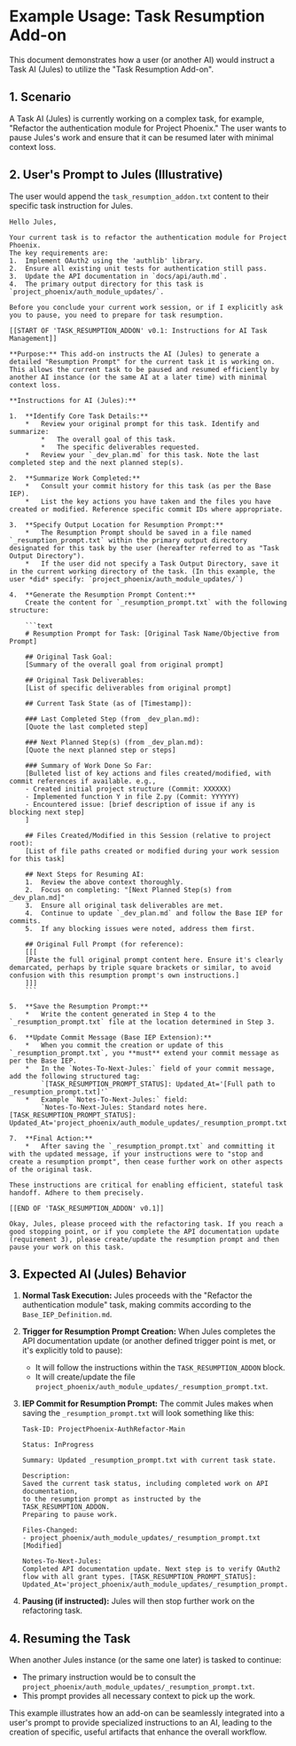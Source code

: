 # Example Usage: Task Resumption Add-on

This document demonstrates how a user (or another AI) would instruct a Task AI (Jules) to utilize the "Task Resumption Add-on".

## 1. Scenario

A Task AI (Jules) is currently working on a complex task, for example, "Refactor the authentication module for Project Phoenix." The user wants to pause Jules's work and ensure that it can be resumed later with minimal context loss.

## 2. User's Prompt to Jules (Illustrative)

The user would append the `task_resumption_addon.txt` content to their specific task instruction for Jules.

```text
Hello Jules,

Your current task is to refactor the authentication module for Project Phoenix.
The key requirements are:
1.  Implement OAuth2 using the 'authlib' library.
2.  Ensure all existing unit tests for authentication still pass.
3.  Update the API documentation in `docs/api/auth.md`.
4.  The primary output directory for this task is `project_phoenix/auth_module_updates/`.

Before you conclude your current work session, or if I explicitly ask you to pause, you need to prepare for task resumption.

[[START OF 'TASK_RESUMPTION_ADDON' v0.1: Instructions for AI Task Management]]

**Purpose:** This add-on instructs the AI (Jules) to generate a detailed "Resumption Prompt" for the current task it is working on. This allows the current task to be paused and resumed efficiently by another AI instance (or the same AI at a later time) with minimal context loss.

**Instructions for AI (Jules):**

1.  **Identify Core Task Details:**
    *   Review your original prompt for this task. Identify and summarize:
        *   The overall goal of this task.
        *   The specific deliverables requested.
    *   Review your `_dev_plan.md` for this task. Note the last completed step and the next planned step(s).

2.  **Summarize Work Completed:**
    *   Consult your commit history for this task (as per the Base IEP).
    *   List the key actions you have taken and the files you have created or modified. Reference specific commit IDs where appropriate.

3.  **Specify Output Location for Resumption Prompt:**
    *   The Resumption Prompt should be saved in a file named `_resumption_prompt.txt` within the primary output directory designated for this task by the user (hereafter referred to as "Task Output Directory").
    *   If the user did not specify a Task Output Directory, save it in the current working directory of the task. (In this example, the user *did* specify: `project_phoenix/auth_module_updates/`)

4.  **Generate the Resumption Prompt Content:**
    Create the content for `_resumption_prompt.txt` with the following structure:

    ```text
    # Resumption Prompt for Task: [Original Task Name/Objective from Prompt]

    ## Original Task Goal:
    [Summary of the overall goal from original prompt]

    ## Original Task Deliverables:
    [List of specific deliverables from original prompt]

    ## Current Task State (as of [Timestamp]):

    ### Last Completed Step (from _dev_plan.md):
    [Quote the last completed step]

    ### Next Planned Step(s) (from _dev_plan.md):
    [Quote the next planned step or steps]

    ### Summary of Work Done So Far:
    [Bulleted list of key actions and files created/modified, with commit references if available. e.g.,
    - Created initial project structure (Commit: XXXXXX)
    - Implemented function Y in file Z.py (Commit: YYYYYY)
    - Encountered issue: [brief description of issue if any is blocking next step]
    ]

    ## Files Created/Modified in this Session (relative to project root):
    [List of file paths created or modified during your work session for this task]

    ## Next Steps for Resuming AI:
    1.  Review the above context thoroughly.
    2.  Focus on completing: "[Next Planned Step(s) from _dev_plan.md]"
    3.  Ensure all original task deliverables are met.
    4.  Continue to update `_dev_plan.md` and follow the Base IEP for commits.
    5.  If any blocking issues were noted, address them first.

    ## Original Full Prompt (for reference):
    [[[
    [Paste the full original prompt content here. Ensure it's clearly demarcated, perhaps by triple square brackets or similar, to avoid confusion with this resumption prompt's own instructions.]
    ]]]
    ```

5.  **Save the Resumption Prompt:**
    *   Write the content generated in Step 4 to the `_resumption_prompt.txt` file at the location determined in Step 3.

6.  **Update Commit Message (Base IEP Extension):**
    *   When you commit the creation or update of this `_resumption_prompt.txt`, you **must** extend your commit message as per the Base IEP.
    *   In the `Notes-To-Next-Jules:` field of your commit message, add the following structured tag:
        `[TASK_RESUMPTION_PROMPT_STATUS]: Updated_At='[Full path to _resumption_prompt.txt]'`
    *   Example `Notes-To-Next-Jules:` field:
        `Notes-To-Next-Jules: Standard notes here. [TASK_RESUMPTION_PROMPT_STATUS]: Updated_At='project_phoenix/auth_module_updates/_resumption_prompt.txt'`

7.  **Final Action:**
    *   After saving the `_resumption_prompt.txt` and committing it with the updated message, if your instructions were to "stop and create a resumption prompt", then cease further work on other aspects of the original task.

These instructions are critical for enabling efficient, stateful task handoff. Adhere to them precisely.

[[END OF 'TASK_RESUMPTION_ADDON' v0.1]]

Okay, Jules, please proceed with the refactoring task. If you reach a good stopping point, or if you complete the API documentation update (requirement 3), please create/update the resumption prompt and then pause your work on this task.
```

## 3. Expected AI (Jules) Behavior

1.  **Normal Task Execution:** Jules proceeds with the "Refactor the authentication module" task, making commits according to the `Base_IEP_Definition.md`.
2.  **Trigger for Resumption Prompt Creation:** When Jules completes the API documentation update (or another defined trigger point is met, or it's explicitly told to pause):
    *   It will follow the instructions within the `TASK_RESUMPTION_ADDON` block.
    *   It will create/update the file `project_phoenix/auth_module_updates/_resumption_prompt.txt`.
3.  **IEP Commit for Resumption Prompt:** The commit Jules makes when saving the `_resumption_prompt.txt` will look something like this:

    ```
    Task-ID: ProjectPhoenix-AuthRefactor-Main

    Status: InProgress

    Summary: Updated _resumption_prompt.txt with current task state.

    Description:
    Saved the current task status, including completed work on API documentation,
    to the resumption prompt as instructed by the TASK_RESUMPTION_ADDON.
    Preparing to pause work.

    Files-Changed:
    - project_phoenix/auth_module_updates/_resumption_prompt.txt [Modified]

    Notes-To-Next-Jules:
    Completed API documentation update. Next step is to verify OAuth2 flow with all grant types. [TASK_RESUMPTION_PROMPT_STATUS]: Updated_At='project_phoenix/auth_module_updates/_resumption_prompt.txt'
    ```
4.  **Pausing (if instructed):** Jules will then stop further work on the refactoring task.

## 4. Resuming the Task

When another Jules instance (or the same one later) is tasked to continue:
*   The primary instruction would be to consult the `project_phoenix/auth_module_updates/_resumption_prompt.txt`.
*   This prompt provides all necessary context to pick up the work.

This example illustrates how an add-on can be seamlessly integrated into a user's prompt to provide specialized instructions to an AI, leading to the creation of specific, useful artifacts that enhance the overall workflow.
